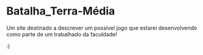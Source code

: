 # Batalha_Terra-Média
Um site destinado a descrever um possível jogo que estarei desenvolvendo como parte de um trabalhado da faculdade!

:)
